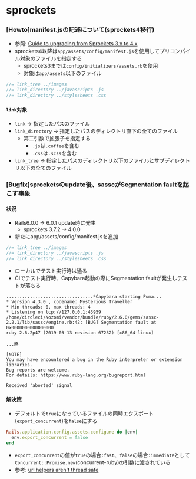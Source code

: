 # sprockets
### [Howto]manifest.jsの記述について(sprockets4移行)
- 参照: [Guide to upgrading from Sprockets 3.x to 4.x](https://github.com/rails/sprockets/blob/master/UPGRADING.md)
- sprockets4以降は`app/assets/config/manifest.js`を使用してプリコンパイル対象のファイルを指定する
  - sprockets3までは`config/initializers/assets.rb`を使用
  - 対象は`app/assets`以下のファイル
```js
//= link_tree ../images
//= link_directory ../javascripts .js
//= link_directory ../stylesheets .css
```
#### `link`対象
- `link` -> 指定したパスのファイル
- `link_directory` -> 指定したパスのディレクトリ直下の全てのファイル
  - 第二引数で拡張子を指定する
    - `.js`は`.coffee`を含む
    - `.css`は`.scss`を含む
- `link_tree` -> 指定したパスのディレクトリ以下のファイルとサブディレクトリ以下の全てのファイル

### [Bugfix]sprocketsのupdate後、sasscがSegmentation faultを起こす事象
#### 状況
- Rails6.0.0 -> 6.0.1 update時に発生
  - sprockets 3.7.2 -> 4.0.0
- 新たにapp/assets/config/manifest.jsを追加
```js
//= link_tree ../images
//= link_directory ../javascripts .js
//= link_directory ../stylesheets .css
```
- ローカルでテスト実行時は通る
- CIでテスト実行時、Capybara起動の際にSegmentation faultが発生しテストが落ちる
```
.................................*Capybara starting Puma...
* Version 4.3.0 , codename: Mysterious Traveller
* Min threads: 0, max threads: 4
* Listening on tcp://127.0.0.1:43959
/home/circleci/Nozomi/vendor/bundle/ruby/2.6.0/gems/sassc-2.2.1/lib/sassc/engine.rb:42: [BUG] Segmentation fault at 0x0000000000000000
ruby 2.6.2p47 (2019-03-13 revision 67232) [x86_64-linux]

...略

[NOTE]
You may have encountered a bug in the Ruby interpreter or extension libraries.
Bug reports are welcome.
For details: https://www.ruby-lang.org/bugreport.html

Received 'aborted' signal
```

#### 解決策
- デフォルトで`true`になっているファイルの同時エクスポート(`export_concurrent`)を`false`にする
```ruby
Rails.application.config.assets.configure do |env|
  env.export_concurrent = false
end
```
- `export_concurrent`の値が`true`の場合`:fast`、`false`の場合`:immediate`として
`Concurrent::Promise.new`(concurrent-ruby)の引数に渡されている
- 参考: [url helpers aren't thread safe](https://github.com/rails/sprockets/issues/581#issuecomment-486984663)
